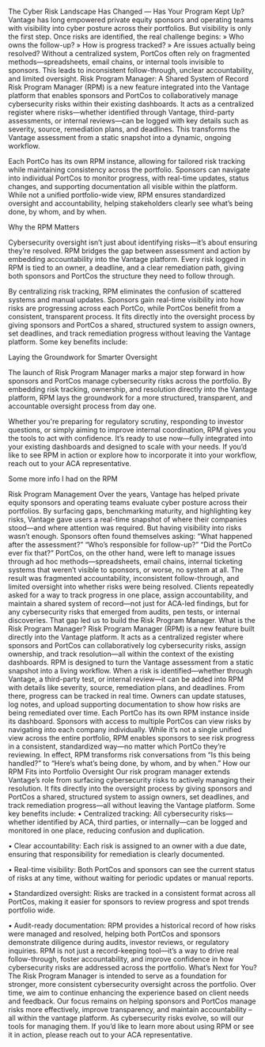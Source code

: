 The Cyber Risk Landscape Has Changed — Has Your Program Kept Up? 
Vantage has long empowered private equity sponsors and operating teams with visibility into cyber posture across their portfolios. But visibility is only the first step. Once risks are identified, the real challenge begins:
»	Who owns the follow-up?
»	How is progress tracked?
»	Are issues actually being resolved?
Without a centralized system, PortCos often rely on fragmented methods—spreadsheets, email chains, or internal tools invisible to sponsors. This leads to inconsistent follow-through, unclear accountability, and limited oversight.
Risk Program Manager: A Shared System of Record
Risk Program Manager (RPM) is a new feature integrated into the Vantage platform that enables sponsors and PortCos to collaboratively manage cybersecurity risks within their existing dashboards. It acts as a centralized register where risks—whether identified through Vantage, third-party assessments, or internal reviews—can be logged with key details such as severity, source, remediation plans, and deadlines. This transforms the Vantage assessment from a static snapshot into a dynamic, ongoing workflow.




Each PortCo has its own RPM instance, allowing for tailored risk tracking while maintaining consistency across the portfolio. Sponsors can navigate into individual PortCos to monitor progress, with real-time updates, status changes, and supporting documentation all visible within the platform. While not a unified portfolio-wide view, RPM ensures standardized oversight and accountability, helping stakeholders clearly see what’s being done, by whom, and by when.

Why the RPM Matters

Cybersecurity oversight isn’t just about identifying risks—it’s about ensuring they’re resolved. RPM bridges the gap between assessment and action by embedding accountability into the Vantage platform. Every risk logged in RPM is tied to an owner, a deadline, and a clear remediation path, giving both sponsors and PortCos the structure they need to follow through. 

By centralizing risk tracking, RPM eliminates the confusion of scattered systems and manual updates. Sponsors gain real-time visibility into how risks are progressing across each PortCo, while PortCos benefit from a consistent, transparent process. It fits directly into the oversight process by giving sponsors and PortCos a shared, structured system to assign owners, set deadlines, and track remediation progress without leaving the Vantage platform. Some key benefits include:

Laying the Groundwork for Smarter Oversight

The launch of Risk Program Manager marks a major step forward in how sponsors and PortCos manage cybersecurity risks across the portfolio. By embedding risk tracking, ownership, and resolution directly into the Vantage platform, RPM lays the groundwork for a more structured, transparent, and accountable oversight process from day one.

Whether you're preparing for regulatory scrutiny, responding to investor questions, or simply aiming to improve internal coordination, RPM gives you the tools to act with confidence. It’s ready to use now—fully integrated into your existing dashboards and designed to scale with your needs. If you’d like to see RPM in action or explore how to incorporate it into your workflow, reach out to your ACA representative.

Some more info I had on the RPM

Risk Program Management
Over the years, Vantage has helped private equity sponsors and operating teams evaluate cyber posture across their portfolios. By surfacing gaps, benchmarking maturity, and highlighting key risks, Vantage gave users a real-time snapshot of where their companies stood—and where attention was required. But having visibility into risks wasn’t enough. Sponsors often found themselves asking:
“What happened after the assessment?”
“Who’s responsible for follow-up?”
“Did the PortCo ever fix that?”
PortCos, on the other hand, were left to manage issues through ad hoc methods—spreadsheets, email chains, internal ticketing systems that weren’t visible to sponsors, or worse, no system at all. The result was fragmented accountability, inconsistent follow-through, and limited oversight into whether risks were being resolved.
Clients repeatedly asked for a way to track progress in one place, assign accountability, and maintain a shared system of record—not just for ACA-led findings, but for any cybersecurity risks that emerged from audits, pen tests, or internal discoveries.
That gap led us to build the Risk Program Manager.
What is the Risk Program Manager?
Risk Program Manager (RPM) is a new feature built directly into the Vantage platform. It acts as a centralized register where sponsors and PortCos can collaboratively log cybersecurity risks, assign ownership, and track resolution—all within the context of the existing dashboards.
RPM is designed to turn the Vantage assessment from a static snapshot into a living workflow. When a risk is identified—whether through Vantage, a third-party test, or internal review—it can be added into RPM with details like severity, source, remediation plans, and deadlines. From there, progress can be tracked in real time. Owners can update statuses, log notes, and upload supporting documentation to show how risks are being remediated over time.
Each PortCo has its own RPM instance inside its dashboard. Sponsors with access to multiple PortCos can view risks by navigating into each company individually. While it’s not a single unified view across the entire portfolio, RPM enables sponsors to see risk progress in a consistent, standardized way—no matter which PortCo they’re reviewing.
In effect, RPM transforms risk conversations from “Is this being handled?” to “Here’s what’s being done, by whom, and by when.”
How our RPM Fits into Portfolio Oversight
Our risk program manager extends Vantage’s role from surfacing cybersecurity risks to actively managing their resolution. It fits directly into the oversight process by giving sponsors and PortCos a shared, structured system to assign owners, set deadlines, and track remediation progress—all without leaving the Vantage platform. Some key benefits include:
•	Centralized tracking: All cybersecurity risks—whether identified by ACA, third parties, or internally—can be logged and monitored in one place, reducing confusion and duplication.

•	Clear accountability: Each risk is assigned to an owner with a due date, ensuring that responsibility for remediation is clearly documented.

•	Real-time visibility: Both PortCos and sponsors can see the current status of risks at any time, without waiting for periodic updates or manual reports.

•	Standardized oversight: Risks are tracked in a consistent format across all PortCos, making it easier for sponsors to review progress and spot trends portfolio wide.

•	Audit-ready documentation: RPM provides a historical record of how risks were managed and resolved, helping both PortCos and sponsors demonstrate diligence during audits, investor reviews, or regulatory inquiries.
RPM is not just a record-keeping tool—it’s a way to drive real follow-through, foster accountability, and improve confidence in how cybersecurity risks are addressed across the portfolio.
What’s Next for You?
The Risk Program Manager is intended to serve as a foundation for stronger, more consistent cybersecurity oversight across the portfolio. Over time, we aim to continue enhancing the experience based on client needs and feedback. Our focus remains on helping sponsors and PortCos manage risks more effectively, improve transparency, and maintain accountability – all within the vantage platform.
As cybersecurity risks evolve, so will our tools for managing them.
If you’d like to learn more about using RPM or see it in action, please reach out to your ACA representative.

